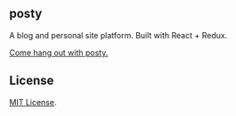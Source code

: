## posty

A blog and personal site platform. Built with React + Redux.

[Come hang out with posty.](https://posty-blog-app.firebaseapp.com/)

## License

[MIT License](https://opensource.org/licenses/MIT).
